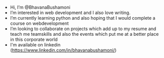 -  Hi, I’m @BhavanaBushamoni
-  I’m interested in web development and I also love writing.
-  I’m currently learning python and also hoping that I would complete a course on webdevelopment 
-  I’m looking to collaborate on projects which add up to my resume and teach me teamskills and also the events which put me at a better place in this corporate world
-  I'm available on linkedin (https://www.linkedin.com/in/bhavanabushamoni/)

<!---
BhavanaBushamoni/BhavanaBushamoni is a ✨ special ✨ repository because its `README.md` (this file) appears on your GitHub profile.
You can click the Preview link to take a look at your changes.
--->
